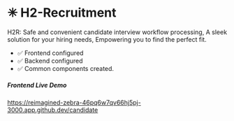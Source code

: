 # ✳ H2-Recruitment

H2R: Safe and convenient candidate interview workflow processing,
A sleek solution for your hiring needs,
Empowering you to find the perfect fit.

- ✅ Frontend configured
- ✅ Backend configured
- ✅ Common components created.

##### Frontend Live Demo

<https://reimagined-zebra-46pq6w7qv66hj5pj-3000.app.github.dev/candidate>
